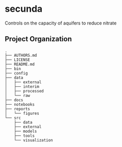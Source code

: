 secunda
==============================

Controls on the capacity of aquifers to reduce nitrate

Project Organization
--------------------

    .
    ├── AUTHORS.md
    ├── LICENSE
    ├── README.md
    ├── bin
    ├── config
    ├── data
    │   ├── external
    │   ├── interim
    │   ├── processed
    │   └── raw
    ├── docs
    ├── notebooks
    ├── reports
    │   └── figures
    └── src
        ├── data
        ├── external
        ├── models
        ├── tools
        └── visualization
